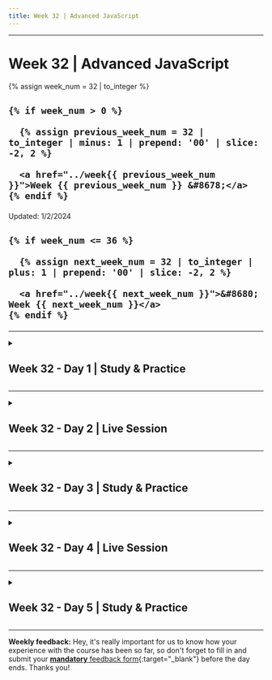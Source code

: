 ```yaml
---
title: Week 32 | Advanced JavaScript
---
```


<hr class="mb-0">

<h1 id="{{ Week 32-Advanced JavaScript | slugify }}">
  <span class="week-prefix">Week 32 |</span> Advanced JavaScript
</h1>

<div class="week-controls">

  {% assign week_num = 32 | to_integer %}

  <h2 class="week-controls__previous_week">

    
    {% if week_num > 0 %}

      {% assign previous_week_num = 32 | to_integer | minus: 1 | prepend: '00' | slice: -2, 2 %}

      <a href="../week{{ previous_week_num }}">Week {{ previous_week_num }} &#8678;</a>
    {% endif %}

  </h2>

  <span>Updated: 1/2/2024</span>

  <h2 class="week-controls__next_week">

    
    {% if week_num <= 36 %}

      {% assign next_week_num = 32 | to_integer | plus: 1 | prepend: '00' | slice: -2, 2 %}

      <a href="../week{{ next_week_num }}">&#8680; Week {{ next_week_num }}</a>
    {% endif %}

  </h2>

</div>

---

<!-- Week 32 - Day 1 | Study & Practice -->
<details markdown="1">
  <summary>
    <h2>
      <span class="summary-day">Week 32 - Day 1</span> | Study & Practice</h2>
  </summary>

### Schedule

  - **Study & Practice**
  - **Work on Project (Group/Personal)**

<!-- Study Plan -->

<!-- Summary -->

<!-- Exercises -->

<!-- Extra Resources -->

<!-- Sources and Attributions -->
  
</details>

<hr class="mt-1">

<!-- Week 32 - Day 2 | Live Session -->
<details markdown="1">
  <summary>
    <h2>
      <span class="summary-day">Week 32 - Day 2</span> | Live Session</h2>
  </summary>

### Schedule

  - **Live Session**
  - **Practice**
  - **Work on Project (Group/Personal)**

<!-- Study Plan -->

<!-- Summary -->

<!-- Exercises -->

<!-- Extra Resources -->

<!-- Sources and Attributions -->
  
</details>

<hr class="mt-1">

<!-- Week 32 - Day 3 | Study & Practice -->
<details markdown="1">
  <summary>
    <h2>
      <span class="summary-day">Week 32 - Day 3</span> | Study & Practice</h2>
  </summary>

### Schedule

  - **Study & Practice**
  - **Work on Project (Group/Personal)**

<!-- Study Plan -->

<!-- Summary -->

<!-- Exercises -->

<!-- Extra Resources -->

<!-- Sources and Attributions -->
  
</details>

<hr class="mt-1">

<!-- Week 32 - Day 4 | Live Session -->
<details markdown="1">
  <summary>
    <h2>
      <span class="summary-day">Week 32 - Day 4</span> | Live Session</h2>
  </summary>

### Schedule

  - **Live Session**
  - **Practice**
  - **Work on Project (Group/Personal)**

<!-- Study Plan -->

<!-- Summary -->

<!-- Exercises -->

<!-- Extra Resources -->

<!-- Sources and Attributions -->
  
</details>

<hr class="mt-1">

<!-- Week 32 - Day 5 | Study & Practice -->
<details markdown="1">
  <summary>
    <h2>
      <span class="summary-day">Week 32 - Day 5</span> | Study & Practice</h2>
  </summary>

### Schedule

  - **Study & Practice**
  - **Work on Project (Group/Personal)**

<!-- Study Plan -->

<!-- Summary -->

<!-- Exercises -->

<!-- Extra Resources -->

<!-- Sources and Attributions -->
  
</details>


<hr class="mt-1">

**Weekly feedback:** Hey, it's really important for us to know how your experience with the course has been so far, so don't forget to fill in and submit your [**mandatory** feedback form](https://forms.gle/S6Zg3bbS2uuwsSZF9){:target="_blank"} before the day ends. Thanks you!

